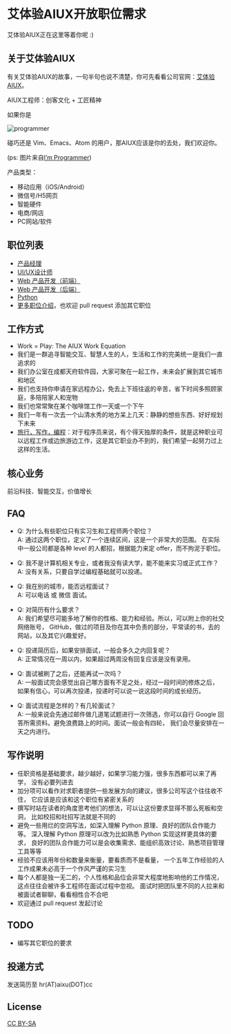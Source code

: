 艾体验AIUX开放职位需求
============

艾体验AIUX正在这里等着你呢 :)

关于艾体验AIUX
--------
有关艾体验AIUX的故事，一句半句也说不清楚，你可先看看公司官网：[艾体验 AIUX](http://aiuxstudio.com/)。

AIUX工程师：创客文化 + 工匠精神

如果你是  

![programmer](http://wiki.huihoo.com/images/7/79/I-am-programmer.jpg)

碰巧还是 Vim、Emacs、Atom 的用户，那AIUX应该是你的去处，我们欢迎你。

(ps: 图片来自[I’m Programmer](http://www.improgrammer.net/))

产品类型：
- 移动应用（iOS/Android）
- 微信号/H5网页
- 智能硬件
- 电商/网店
- PC网站/软件

职位列表
--------
- [产品经理]
- [UI/UX设计师]
- [Web 产品开发（前端）]
- [Web 产品开发（后端）]
- [Python]
- [更多职位介绍](https://github.com/aiux/recruit/tree/master/jobs)，也欢迎 pull request 添加其它职位

工作方式
--------
- Work = Play: The AIUX Work Equation
- 我们是一群追寻智能交互、智慧人生的人，生活和工作的完美统一是我们一直追求的
- 我们办公室在成都天府软件园，大家可聚在一起工作，未来会扩展到其它城市和地区
- 我们也支持你申请在家远程办公，免去上下班往返的辛苦，省下时间多照顾家庭，多陪陪家人和宠物
- 我们也常常聚在某个咖啡馆工作一天或一个下午
- 我们一年有一次去一个山清水秀的地方呆上几天：静静的想些东西、好好规划下未来
- [旅行，写作，编程](http://www.vaikan.com/traveling-writing-programming/)：对于程序员来说，有个得天独厚的条件，就是这种职业可以远程工作或边旅游边工作，这是其它职业办不到的，我们希望一起努力过上这样的生活。

核心业务
--------
前沿科技、智能交互，价值增长

FAQ
---

- Q: 为什么有些职位只有实习生和工程师两个职位？  
  A: 通过这两个职位，定义了一个连续区间，这是一个非常大的范围。
     在实际中一般公司都是各种 level 的人都招，根据能力来定 offer，而不拘泥于职位。

- Q: 我不是计算机相关专业，或者我没有读大学，能不能来实习或正式工作？  
  A: 没有关系，只要自学过编程基础就可以投递。

- Q: 我在别的城市，能否远程面试？  
  A: 可以电话 或 微信 面试。

- Q: 对简历有什么要求？  
  A: 我们希望尽可能多地了解你的性格、能力和经验。所以，可以附上你的社交网络账号，
     GitHub，做过的项目及你在其中负责的部分，平常读的书，去的网站，以及其它兴趣爱好。

- Q: 投递简历后，如果安排面试，一般会多久之内回复呢？  
  A: 正常情况在一周以内，如果超过两周没有回复应该是没有录用。

- Q: 面试被刷了之后，还能再试一次吗？  
  A: 一般面试完会感觉出自己哪方面有不足之处，经过一段时间的修炼之后，
     如果有信心，可以再次投递，投递时可以说一说这段时间的成长经历。

- Q: 面试流程是怎样的？有几轮面试？  
  A: 一般来说会先通过邮件做几道笔试题进行一次筛选，你可以自行 Google
     回答所需资料。避免浪费路上的时间。面试一般会有四轮，
     我们会尽量安排在一天之内进行。

写作说明
--------

- 任职资格是基础要求，越少越好，如果学习能力强，很多东西都可以来了再学，
  没有必要列进去
- 加分项可以看作对求职者提供一些发展方向的建议，很多公司写这个往往收不住，
  它应该是应该和这个职位有紧密关系的
- 撰写时站在读者的角度思考他们的想法，可以让这份要求显得不那么死板和空洞，
  比如校招和社招写法就是不同的
- 避免一些用烂的空洞写法，如深入理解 Python 原理、良好的团队合作能力等。
  深入理解 Python 原理可以改为比如熟悉 Python 实现这样更具体的要求，
  良好的团队合作能力可以是会收集需求、能组织高效讨论、熟悉项目管理工具等等
- 经验不应该用年份和数量来衡量，要看质而不是看量，
  一个五年工作经验的人工作成果未必高于一个作风严谨的实习生
- 每个人都是独一无二的，个人性格和品位会非常大程度地影响他的工作情况，
  这点往往会被许多工程师在面试过程中忽视。
  面试时把团队里不同的人拉来和被面试者聊聊，看看相性合不合吧
- 欢迎通过 pull request 发起讨论

TODO
----

- 编写其它职位的要求

投递方式
--------

发送简历至 hr(AT)aixu(DOT)cc

License
-------

[CC BY-SA]

[CC BY-SA]: https://creativecommons.org/licenses/by-sa/4.0/
[产品经理]:     jobs/Product-manager.md
[UI/UX设计师]:  jobs/UI-UX-designer.md
[Web 产品开发（前端）]:   jobs/Web-front.md
[Python]:    jobs/Python.md
[Web 产品开发（后端）]: jobs/Web-backend.md
